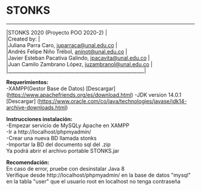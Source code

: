 # STONKS
 _________________________________________________________   
|STONKS 2020 (Proyecto POO 2020-2)                        |   
|Created by:                                              |   
|Juliana Parra Caro, juparraca@unal.edu.co                |   
|Andrés Felipe Niño Trébol, aninot@unal.edu.co            |   
|Javier Esteban Pacativa Galindo, jpacavita@unal.edu.co   |   
|Juan Camilo Zambrano López, juzambranol@unal.edu.co      |   
|_________________________________________________________|   

**Requerimientos:**  
-XAMPP(Gestor Base de Datos) [Descargar] (https://www.apachefriends.org/es/download.html) 
-JDK version 14.0.1  [Descargar] (https://www.oracle.com/co/java/technologies/javase/jdk14-archive-downloads.html)

**Instrucciones instalación:**  
-Empezar servicio de MySQLy Apache en XAMPP   
-Ir a http://localhost/phpmyadmin/  
-Crear una nueva BD llamada stonks  
-Importar la BD del documento sql del .zip  
Ya podrá abrir el archivo portable STONKS.jar  

**Recomendación:**  
En caso de error, pruebe con desinstalar Java 8  
Verifique desde http://localhost/phpmyadmin/ en la base de datos "mysql" en la tabla "user" que el usuario root en localhost no tenga contraseña
